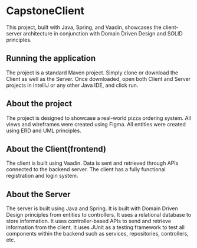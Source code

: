 # CapstoneClient
This project, built with Java, Spring, and Vaadin, showcases the client-server architecture in conjunction with Domain Driven Design and SOLID principles.

## Running the application
The project is a standard Maven project. 
Simply clone or download the Client as well as the Server. Once downloaded, open both Client and Server projects in IntelliJ or any other Java IDE, and click run.


## About the project 
The project is designed to showcase a real-world pizza ordering system. 
All views and wireframes were created using Figma.
All entities were created using ERD and UML principles.


## About the Client(frontend)
The client is built using Vaadin. 
Data is sent and retrieved through APIs connected to the backend server.
The client has a fully functional registration and login system.


## About the Server
The server is built using Java and Spring.
It is built with Domain Driven Design principles from entities to controllers.
It uses a relational database to store information.
It uses controller-based APIs to send and retrieve information from the client.
It uses JUnit as a testing framework to test all components within the backend such as services, repositories, controllers, etc.
